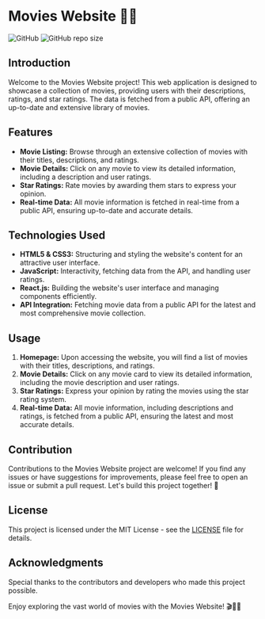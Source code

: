 # Movies Website 🎥🌟

![GitHub](https://movie-review-ruby.vercel.app/)
![GitHub repo size](https://github.com/Rishav2k21/movie-review.git)

## Introduction

Welcome to the Movies Website project! This web application is designed to showcase a collection of movies, providing users with their descriptions, ratings, and star ratings. The data is fetched from a public API, offering an up-to-date and extensive library of movies.

## Features

- **Movie Listing:** Browse through an extensive collection of movies with their titles, descriptions, and ratings.
- **Movie Details:** Click on any movie to view its detailed information, including a description and user ratings.
- **Star Ratings:** Rate movies by awarding them stars to express your opinion.
- **Real-time Data:** All movie information is fetched in real-time from a public API, ensuring up-to-date and accurate details.

## Technologies Used

- **HTML5 & CSS3:** Structuring and styling the website's content for an attractive user interface.
- **JavaScript:** Interactivity, fetching data from the API, and handling user ratings.
- **React.js:** Building the website's user interface and managing components efficiently.
- **API Integration:** Fetching movie data from a public API for the latest and most comprehensive movie collection.

## Usage

1. **Homepage:** Upon accessing the website, you will find a list of movies with their titles, descriptions, and ratings.
2. **Movie Details:** Click on any movie card to view its detailed information, including the movie description and user ratings.
3. **Star Ratings:** Express your opinion by rating the movies using the star rating system.
4. **Real-time Data:** All movie information, including descriptions and ratings, is fetched from a public API, ensuring the latest and most accurate details.

## Contribution

Contributions to the Movies Website project are welcome! If you find any issues or have suggestions for improvements, please feel free to open an issue or submit a pull request. Let's build this project together! 🤝

## License

This project is licensed under the MIT License - see the [LICENSE](LICENSE) file for details.

## Acknowledgments

Special thanks to the contributors and developers who made this project possible.

Enjoy exploring the vast world of movies with the Movies Website! 🎬🌟🍿
